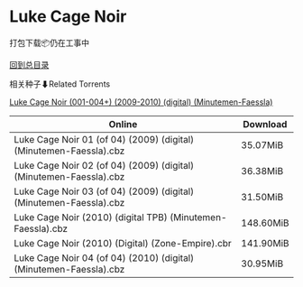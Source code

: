 # Luke Cage Noir

打包下载📦仍在工事中

[回到总目录](/Catalogs.md)







相关种子⬇Related Torrents

[Luke Cage Noir (001-004+) (2009-2010) (digital) (Minutemen-Faessla)](https://github.com/alicewish/markdown/blob/master/torrent/Luke-Cage-Noir--001-004----2009-2010---digital---Minutemen-Faessla.md)

Online | Download
--- | ---
Luke Cage Noir 01 (of 04) (2009) (digital) (Minutemen-Faessla).cbz | 35.07MiB
Luke Cage Noir 02 (of 04) (2009) (digital) (Minutemen-Faessla).cbz | 36.38MiB
Luke Cage Noir 03 (of 04) (2009) (digital) (Minutemen-Faessla).cbz | 31.50MiB
Luke Cage Noir (2010) (digital TPB) (Minutemen-Faessla).cbz | 148.60MiB
Luke Cage Noir (2010) (Digital) (Zone-Empire).cbr | 141.90MiB
Luke Cage Noir 04 (of 04) (2010) (digital) (Minutemen-Faessla).cbz | 30.95MiB